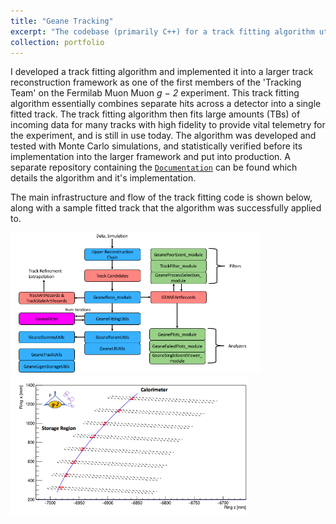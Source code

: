 ```yaml
---
title: "Geane Tracking"
excerpt: "The codebase (primarily C++) for a track fitting algorithm utilizing <img src="https://render.githubusercontent.com/render/math?math=\chi^{2}"> minimization and error propagation.<br/><img src='/images/gm2_sampletrack.png'>"
collection: portfolio
---
```






I developed a track fitting algorithm and implemented it into a larger track reconstruction framework as one of the first members of the 'Tracking Team' on the Fermilab Muon Muon <i>g − 2</i> experiment. This track fitting algorithm essentially combines separate hits across a detector into a single fitted track. The track fitting algorithm then fits large amounts (TBs) of incoming data for many tracks with high fidelity to provide vital telemetry for the experiment, and is still in use today. The algorithm was developed and tested with Monte Carlo simulations, and statistically verified before its implementation into the larger framework and put into production. A separate repository containing the [`Documentation`](https://github.com/nkinnaird/Geane-Documentation) can be found which details the algorithm and it's implementation.


The main infrastructure and flow of the track fitting code is shown below, along with a sample fitted track that the algorithm was successfully applied to.


<p float="left">
  <img src="/images/gm2_trackingworkflow.png" height="225" />
  <img src="/images/gm2_sampletrack.png" height="225" />
</p>



<!-- <p float="left">
  <img src="https://github.com/nkinnaird/Geane-Documentation/blob/master/Images/TrackingFlow/NewGeaneFittingFlow.png" height="225" />
  <img src="https://github.com/nkinnaird/Dissertation/blob/master/KinnairdThesis/Body/Figures/TrackingFigures/Tracks/SampleTrack.png" height="225" />
</p>
 -->
